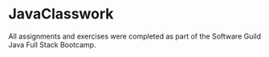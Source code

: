 # JavaClasswork

All assignments and exercises were completed as part of the Software Guild Java Full Stack Bootcamp.
